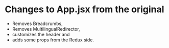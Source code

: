 # Changes to App.jsx from the original

- Removes Breadcrumbs,
- Removes MultilingualRedirector,
- customizes the header and
- adds some props from the Redux side.
